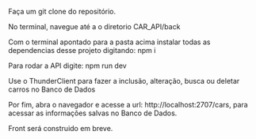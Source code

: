 Faça um git clone do repositório.

No terminal, navegue até a o diretorio CAR_API/back

Com o terminal apontado para a pasta acima instalar todas as dependencias desse projeto digitando:
    npm i

Para rodar a API digite:
    npm run dev
    
Use o ThunderClient para fazer a inclusão, alteração, busca ou deletar carros no Banco de Dados

Por fim, abra o navegador e acesse a url: http://localhost:2707/cars, para acessar as informações salvas no Banco de Dados.

Front será construido em breve.
